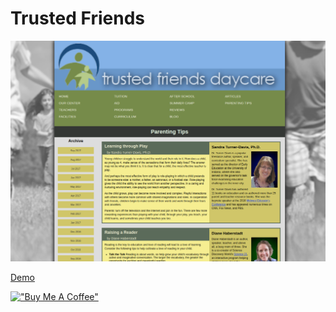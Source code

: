# Trusted Friends

[![Trusted](assets/trustedfriends.png)](https://hesbon-osoro.github.io/Trusted-Friends)

[Demo](https://hesbon-osoro.github.io/Trusted-Friends)

[!["Buy Me A Coffee"](https://www.buymeacoffee.com/assets/img/custom_images/orange_img.png)](https://www.buymeacoffee.com/wazimu)
